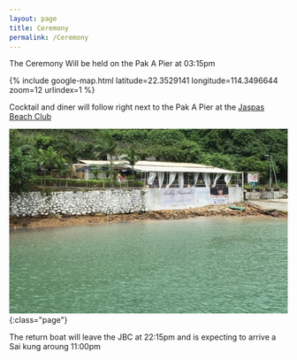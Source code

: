 ```yaml
---
layout: page
title: Ceremony
permalink: /Ceremony
---
```


The Ceremony Will be held on the Pak A Pier at 03:15pm

{% include google-map.html latitude=22.3529141 longitude=114.3496644 zoom=12 urlindex=1 %}

Cocktail and diner will follow right next to the Pak A Pier 
at the [Jaspas Beach Club](http://www.casteloconcepts.com/our-venues/jaspas-beach-club)

![jbc](../img/jbc.jpg){:class="page"}

The return boat will leave the JBC at 22:15pm and is expecting to arrive a Sai kung aroung 11:00pm

<br><br>